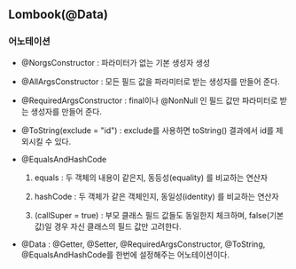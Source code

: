 ## Lombook(@Data)

### 어노테이션

- @NorgsConstructor : 파라미터가 없는 기본 생성자 생성

- @AllArgsConstructor : 모든 필드 값을 파라미터로 받는 생성자를 만들어 준다.

- @RequiredArgsConstructor : final이나 @NonNull 인 필드 값만 파라미터로 받는 생성자를 만들어 준다.

- @ToString(exclude = "id") : exclude를 사용하면 toString() 결과에서 id를 제외시킬 수 있다.

- @EqualsAndHashCode

    1) equals :  두 객체의 내용이 같은지, 동등성(equality) 를 비교하는 연산자

    2) hashCode : 두 객체가 같은 객체인지, 동일성(identity) 를 비교하는 연산자

    3) (callSuper = true) : 부모 클래스 필드 값들도 동일한지 체크하며, false(기본값)일 경우 자신 클래스의 필드 값만 고려한다.

- @Data : @Getter, @Setter, @RequiredArgsConstructor, @ToString, @EqualsAndHashCode를 한번에 설정해주는 어노테이션이다.
